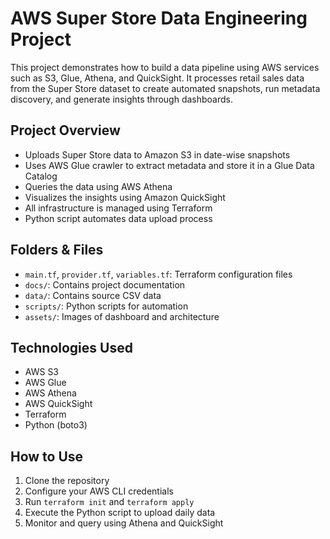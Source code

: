 # AWS Super Store Data Engineering Project

This project demonstrates how to build a data pipeline using AWS services such as S3, Glue, Athena, and QuickSight. It processes retail sales data from the Super Store dataset to create automated snapshots, run metadata discovery, and generate insights through dashboards.

## Project Overview

- Uploads Super Store data to Amazon S3 in date-wise snapshots
- Uses AWS Glue crawler to extract metadata and store it in a Glue Data Catalog
- Queries the data using AWS Athena
- Visualizes the insights using Amazon QuickSight
- All infrastructure is managed using Terraform
- Python script automates data upload process

## Folders & Files

- `main.tf`, `provider.tf`, `variables.tf`: Terraform configuration files
- `docs/`: Contains project documentation
- `data/`: Contains source CSV data
- `scripts/`: Python scripts for automation
- `assets/`: Images of dashboard and architecture

## Technologies Used

- AWS S3
- AWS Glue
- AWS Athena
- AWS QuickSight
- Terraform
- Python (boto3)

## How to Use

1. Clone the repository
2. Configure your AWS CLI credentials
3. Run `terraform init` and `terraform apply`
4. Execute the Python script to upload daily data
5. Monitor and query using Athena and QuickSight
